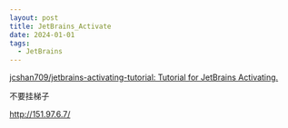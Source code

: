 ```yaml
---
layout: post
title: JetBrains_Activate
date: 2024-01-01
tags:
  - JetBrains
---
```

[jcshan709/jetbrains-activating-tutorial: Tutorial for JetBrains Activating.](https://github.com/jcshan709/jetbrains-activating-tutorial)

不要挂梯子

http://151.97.6.7/